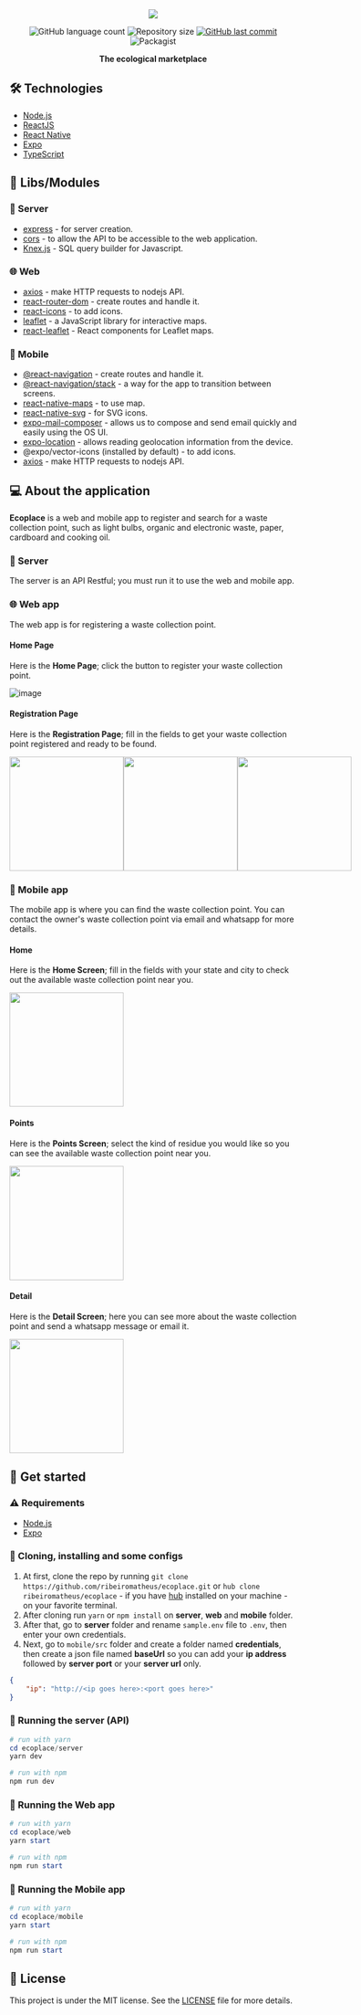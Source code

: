 <div align="center">
  <img src="https://user-images.githubusercontent.com/41703972/85446115-76a66a80-b56a-11ea-9e8f-3dd88b1fbf15.png">
</div>

<p align="center">
  <img alt="GitHub language count" src="https://img.shields.io/github/languages/count/ribeiromatheus/ecoplace">

  <img alt="Repository size" src="https://img.shields.io/github/repo-size/ribeiromatheus/ecoplace">
  
  <a href="https://github.com/ribeiromatheus/ecoplace/commits/master">
    <img alt="GitHub last commit" src="https://img.shields.io/github/last-commit/ribeiromatheus/ecoplace">
  </a>

  <img alt="Packagist" src="https://img.shields.io/badge/License-MIT-green.svg">
</p>

**<p align="center">The ecological marketplace</p>**

## 🛠️ Technologies
- [Node.js](https://nodejs.org)
- [ReactJS](https://reactjs.org)
- [React Native](https://reactnative.dev)
- [Expo](https://expo.io/learn)
- [TypeScript](https://www.typescriptlang.org)

## 📂 Libs/Modules
### 🚪 Server
- [express](https://github.com/expressjs/express) - for server creation.
- [cors](https://github.com/expressjs/cors) - to allow the API to be accessible to the web application.
- [Knex.js](https://github.com/knex/knex) - SQL query builder for Javascript.

### 🌐 Web
- [axios](https://github.com/axios/axios) - make HTTP requests to nodejs API.
- [react-router-dom](https://github.com/ReactTraining/react-router/tree/master/packages/react-router-dom) - create routes and handle it.
- [react-icons](https://github.com/react-icons/react-icons) - to add icons.
- [leaflet](https://leafletjs.com) - a JavaScript library for interactive maps.
- [react-leaflet](https://react-leaflet.js.org) - React components for Leaflet maps.


### 📱 Mobile
- [@react-navigation](https://reactnavigation.org/docs/getting-started) - create routes and handle it.
- [@react-navigation/stack](https://reactnavigation.org/docs/hello-react-navigation) - a way for the app to transition between screens.
- [react-native-maps](https://docs.expo.io/versions/latest/sdk/map-view/) - to use map.
- [react-native-svg](https://github.com/react-native-community/react-native-svg) - for SVG icons.
- [expo-mail-composer](https://docs.expo.io/versions/latest/sdk/mail-composer/) - allows us to compose and send email quickly and easily using the OS UI.
- [expo-location](https://docs.expo.io/versions/latest/sdk/location/) - allows reading geolocation information from the device.
- @expo/vector-icons (installed by default) - to add icons.
- [axios](https://github.com/axios/axios) - make HTTP requests to nodejs API.

## 💻 About the application
**Ecoplace** is a web and mobile app to register and search for a waste collection point, such as light bulbs, organic and electronic waste, paper, cardboard and cooking oil.

### 🚪 Server
The server is an API Restful; you must run it to use the web and mobile app.

### 🌐 Web app
The web app is for registering a waste collection point.

#### Home Page
Here is the **Home Page**; click the button to register your waste collection point.

![image](https://user-images.githubusercontent.com/41703972/85443946-347c2980-b568-11ea-9d62-554313ece188.png)

#### Registration Page
Here is the **Registration Page**; fill in the fields to get your waste collection point registered and ready to be found.

<div style="display: flex; justify-content: space-between">
  <img src="https://user-images.githubusercontent.com/41703972/85444907-34c8f480-b569-11ea-8b0f-93352145f828.png" width="200">

  <img src="https://user-images.githubusercontent.com/41703972/85445362-ad2fb580-b569-11ea-8077-08f1c9ae37ec.png" width="200">

  <img src="https://user-images.githubusercontent.com/41703972/85445611-f2ec7e00-b569-11ea-9772-e00ca09b02a5.png" width="200">
</div>

### 📱 Mobile app
The mobile app is where you can find the waste collection point. You can contact the owner's waste collection point via email and whatsapp for more details.

#### Home
Here is the **Home Screen**; fill in the fields with your state and city to check out the available waste collection point near you.

<img src="https://user-images.githubusercontent.com/41703972/85446939-6f339100-b56b-11ea-87e5-4d0f1a5050ca.jpg" width="200">

#### Points
Here is the **Points Screen**; select the kind of residue you would like so you can see the available waste collection point near you.

<img src="https://user-images.githubusercontent.com/41703972/85446942-7064be00-b56b-11ea-99bd-8f7d4892315f.jpg" width="200">

#### Detail
Here is the **Detail Screen**; here you can see more about the waste collection point and send a whatsapp message or email it.

<img src="https://user-images.githubusercontent.com/41703972/85446937-6d69cd80-b56b-11ea-8c77-f817943880ba.jpg" width="200">

## 🚀 Get started
### ⚠️ Requirements
- [Node.js](https://nodejs.org)
- [Expo](https://expo.io/learn)

### 🧭 Cloning, installing and some configs
1. At first, clone the repo by running `git clone https://github.com/ribeiromatheus/ecoplace.git` or `hub clone ribeiromatheus/ecoplace` - if you have [hub](https://hub.github.com/) installed on your machine - on your favorite terminal.
2. After cloning run `yarn` or `npm install` on **server**, **web** and **mobile** folder.
3. After that, go to **server** folder and rename `sample.env` file to `.env`, then enter your own credentials.
4. Next, go to `mobile/src` folder and create a folder named **credentials**, then create a json file named **baseUrl** so you can add your **ip address** followed by **server port** or your **server url** only.

```json
{
    "ip": "http://<ip goes here>:<port goes here>"
}
```

### 🎲 Running the server (API) 
```powershell
# run with yarn
cd ecoplace/server
yarn dev

# run with npm
npm run dev
```

### 🎲 Running the Web app
```powershell
# run with yarn
cd ecoplace/web
yarn start

# run with npm
npm run start
```

### 🎲 Running the Mobile app
```powershell
# run with yarn
cd ecoplace/mobile
yarn start

# run with npm
npm run start
```

## 📝 License
This project is under the MIT license. See the [LICENSE](https://github.com/ribeiromatheus/ecoplace/blob/master/LICENSE) file for more details.